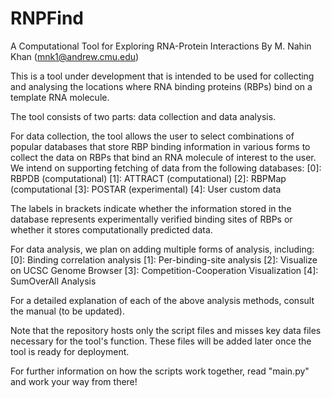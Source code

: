 # RNPFind
A Computational Tool for Exploring RNA-Protein Interactions
By M. Nahin Khan (mnk1@andrew.cmu.edu)


This is a tool under development that is intended to be used for collecting and analysing the locations where RNA binding proteins (RBPs) bind on a template RNA molecule.

The tool consists of two parts: data collection and data analysis.

For data collection, the tool allows the user to select combinations of popular databases that store RBP binding information in various forms to collect the data on RBPs that bind an RNA molecule of interest to the user.
We intend on supporting fetching of data from the following databases:
  [0]: RBPDB (computational)
  [1]: ATTRACT (computational)
  [2]: RBPMap (computational
  [3]: POSTAR (experimental)
  [4]: User custom data

The labels in brackets indicate whether the information stored in the database represents experimentally verified binding sites of RBPs or whether it stores computationally predicted data.

For data analysis, we plan on adding multiple forms of analysis, including:
  [0]: Binding correlation analysis
  [1]: Per-binding-site analysis
  [2]: Visualize on UCSC Genome Browser
  [3]: Competition-Cooperation Visualization
  [4]: SumOverAll Analysis


 For a detailed explanation of each of the above analysis methods, consult the manual (to be updated).


 Note that the repository hosts only the script files and misses key data files necessary for the tool's function. These files will be added later once the tool is ready for deployment.

 For further information on how the scripts work together, read "main.py" and work your way from there!
